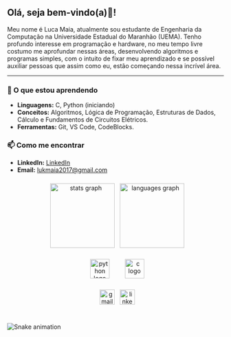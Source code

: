<h2 align="left">Olá, seja bem-vindo(a)👋!</h2>

Meu nome é Luca Maia, atualmente sou estudante de Engenharia da Computação na Universidade Estadual do Maranhão (UEMA). Tenho profundo interesse em programação e hardware, no meu tempo livre costumo me aprofundar nessas áreas, desenvolvendo algoritmos e programas simples, com o intuito de fixar meu aprendizado e se possível auxiliar pessoas que assim como eu, estão começando nessa incrível área.

---

### 🌱 O que estou aprendendo

* **Linguagens:** C, Python (iniciando)
* **Conceitos:** Algoritmos, Lógica de Programação, Estruturas de Dados, Cálculo e Fundamentos de Circuitos Elétricos.
* **Ferramentas:** Git, VS Code, CodeBlocks.

### 📫 Como me encontrar

* **LinkedIn:** [LinkedIn](https://www.linkedin.com/in/luca-maia-b95044356/)
* **Email:** lukmaia2017@gmail.com

###

<div align="center">
  <img src="https://github-readme-stats.vercel.app/api?username=L-MaiaCode&hide_title=false&hide_rank=false&show_icons=true&include_all_commits=true&count_private=true&disable_animations=false&theme=dracula&locale=en&hide_border=false" height="150" alt="stats graph"  />
  <img src="https://github-readme-stats.vercel.app/api/top-langs?username=L-MaiaCode&locale=en&hide_title=false&layout=compact&card_width=320&langs_count=5&theme=dracula&hide_border=false" height="150" alt="languages graph"  />
</div>

###

<div align="center">
  <img src="https://cdn.jsdelivr.net/gh/devicons/devicon/icons/python/python-original.svg" height="45" alt="python logo"  />
  <img width="12" />
  <img src="https://cdn.jsdelivr.net/gh/devicons/devicon/icons/c/c-original.svg" height="45" alt="c logo"  />
</div>

###

<div align="center">
  <img src="https://img.shields.io/static/v1?message=Gmail&logo=gmail&label=&color=D14836&logoColor=white&labelColor=&style=flat" height="35" alt="gmail logo"  />
  <img src="https://img.shields.io/static/v1?message=LinkedIn&logo=linkedin&label=&color=0077B5&logoColor=white&labelColor=&style=flat" height="35" alt="linkedin logo"  />
</div>

###

<br clear="both">

<img src="https://raw.githubusercontent.com/L-MaiaCode/L-MaiaCode/output/snake.svg" alt="Snake animation" />

###
